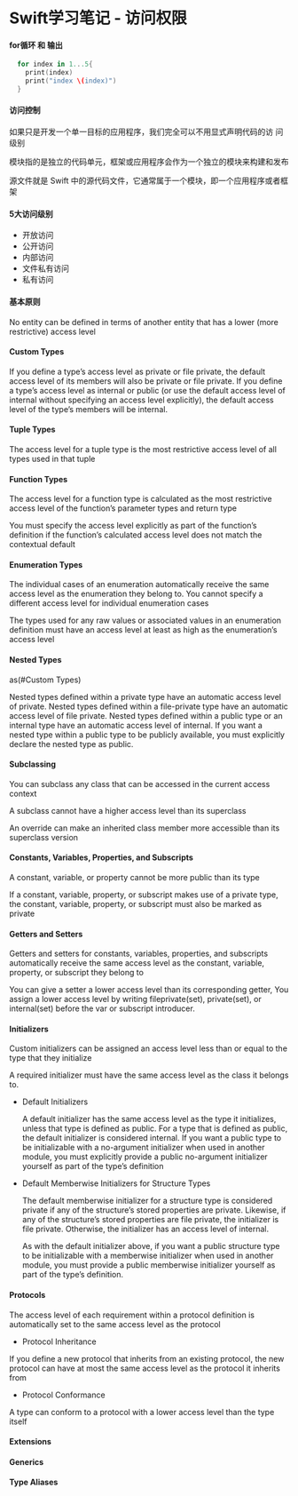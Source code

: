 # Swift学习笔记 - 访问权限


#### for循环 和 输出

```Swift
  for index in 1...5{
    print(index)
    print("index \(index)")
  }
```

#### 访问控制

如果只是开发一个单一目标的应用程序，我们完全可以不用显式声明代码的访 问级别

模块指的是独立的代码单元，框架或应用程序会作为一个独立的模块来构建和发布

源文件就是 Swift 中的源代码文件，它通常属于一个模块，即一个应用程序或者框架

#### 5大访问级别

  * 开放访问
  * 公开访问
  * 内部访问
  * 文件私有访问
  * 私有访问

#### 基本原则

No entity can be defined in terms of another entity that has a lower (more restrictive) access level


#### Custom Types

If you define a type’s access level as private or file private, the default access level of its members will also be private or file private. If you define a type’s access level as internal or public (or use the default access level of internal without specifying an access level explicitly), the default access level of the type’s members will be internal.

#### Tuple Types

The access level for a tuple type is the most restrictive access level of all types used in that tuple


#### Function Types

The access level for a function type is calculated as the most restrictive access level of the function’s parameter types and return type

You must specify the access level explicitly as part of the function’s definition if the function’s calculated access level does not match the contextual default

#### Enumeration Types

The individual cases of an enumeration automatically receive the same access level as the enumeration they belong to. You cannot specify a different access level for individual enumeration cases

The types used for any raw values or associated values in an enumeration definition must have an access level at least as high as the enumeration’s access level


#### Nested Types

as(#Custom Types)

Nested types defined within a private type have an automatic access level of private. Nested types defined within a file-private type have an automatic access level of file private. Nested types defined within a public type or an internal type have an automatic access level of internal. If you want a nested type within a public type to be publicly available, you must explicitly declare the nested type as public.


#### Subclassing

You can subclass any class that can be accessed in the current access context

A subclass cannot have a higher access level than its superclass

An override can make an inherited class member more accessible than its superclass version

#### Constants, Variables, Properties, and Subscripts

A constant, variable, or property cannot be more public than its type  

If a constant, variable, property, or subscript makes use of a private type, the constant, variable, property, or subscript must also be marked as private

#### Getters and Setters

Getters and setters for constants, variables, properties, and subscripts automatically receive the same access level as the constant, variable, property, or subscript they belong to

You can give a setter a lower access level than its corresponding getter, You assign a lower access level by writing fileprivate(set), private(set), or internal(set) before the var or subscript introducer.

#### Initializers

Custom initializers can be assigned an access level less than or equal to the type that they initialize

A required initializer must have the same access level as the class it belongs to.

  * Default Initializers

    A default initializer has the same access level as the type it initializes, unless that type is defined as public. For a type that is defined as public, the default initializer is considered internal. If you want a public type to be initializable with a no-argument initializer when used in another module, you must explicitly provide a public no-argument initializer yourself as part of the type’s definition

  * Default Memberwise Initializers for Structure Types

    The default memberwise initializer for a structure type is considered private if any of the structure’s stored properties are private. Likewise, if any of the structure’s stored properties are file private, the initializer is file private. Otherwise, the initializer has an access level of internal.

    As with the default initializer above, if you want a public structure type to be initializable with a memberwise initializer when used in another module, you must provide a public memberwise initializer yourself as part of the type’s definition.

#### Protocols

  The access level of each requirement within a protocol definition is automatically set to the same access level as the protocol

  * Protocol Inheritance

  If you define a new protocol that inherits from an existing protocol, the new protocol can have at most the same access level as the protocol it inherits from

  * Protocol Conformance

  A type can conform to a protocol with a lower access level than the type itself


#### Extensions
#### Generics
#### Type Aliases
